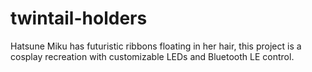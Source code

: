 # twintail-holders
Hatsune Miku has futuristic ribbons floating in her hair, this project is a cosplay recreation with customizable LEDs and Bluetooth LE control.

